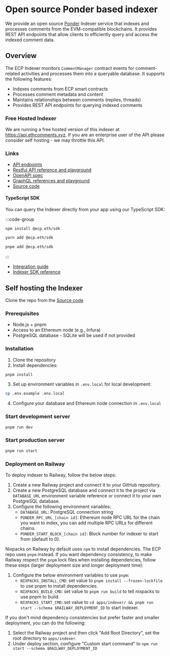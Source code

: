 # Open source Ponder based indexer

We provide an open source [Ponder](https://ponder.sh/) Indexer service that indexes and processes comments from the EVM-compatible blockchains. It provides REST API endpoints that allow clients to efficiently query and access the indexed comment data.

## Overview

The ECP Indexer monitors `CommentManager` contract events for comment-related activities and processes them into a queryable database. It supports the following features:

- Indexes comments from ECP smart contracts
- Processes comment metadata and content
- Maintains relationships between comments (replies, threads)
- Provides REST API endpoints for querying indexed comments

### Free Hosted Indexer

We are running a free hosted version of this indexer at https://api.ethcomments.xyz. If you are an enterprise user of the API please consider self hosting - we may throttle this API.

### Links

- [API endpoints](https://api.ethcomments.xyz/)
- [Restful API reference and playground](https://docs.ethcomments.xyz/indexer-reference/restful)
- [OpenAPI spec](https://docs.ethcomments.xyz/indexer-openapi.yaml)
- [GraphQL references and playground](https://api.ethcomments.xyz/graphql)
- [Source code](https://github.com/ecp-eth/comments-monorepo/tree/main/apps/indexer)

#### TypeScript SDK

You can query the Indexer directly from your app using our TypeScript SDK:

:::code-group

```bash [npm]
npm install @ecp.eth/sdk
```

```bash [yarn]
yarn add @ecp.eth/sdk
```

```bash [pnpm]
pnpm add @ecp.eth/sdk
```

:::

- [Integration guide](https://docs.ethcomments.xyz/integration-options/typescript-sdk)
- [Indexer SDK reference](https://docs.ethcomments.xyz/sdk-reference/indexer)

## Self hosting the Indexer

Clone the repo from the [Source code](https://github.com/ecp-eth/comments-monorepo/tree/main/apps/indexer)

### Prerequisites

- Node.js + pnpm
- Access to an Ethereum node (e.g., Infura)
- PostgreSQL database - SQLite will be used if not provided

### Installation

1. Clone the repository
2. Install dependencies:

```bash
pnpm install
```

3. Set up environment variables in `.env.local` for local development:

```bash
cp .env.example .env.local
```

4. Configure your database and Ethereum node connection in `.env.local`

### Start development server

```bash
pnpm run dev
```

### Start production server

```bash
pnpm run start
```

### Deployment on Railway

To deploy indexer to Railway, follow the below steps:

1. Create a new Railway project and connect it to your GitHub repository.
2. Create a new PostgreSQL database and connect it to the project via `DATABASE_URL` environment variable reference or connect it to your own PostgreSQL database.
3. Configure the following environment variables:
   - `DATABASE_URL`: PostgreSQL connection string
   - `PONDER_RPC_URL_[chain id]`: Ethereum node RPC URL for the chain you want to index, you can add multiple RPC URLs for different chains.
   - `PONDER_START_BLOCK_[chain id]`: Block number for indexer to start from (default to 0).

Nixpacks on Railway by default uses `npm` to install dependencies. The ECP repo uses `pnpm` instead. If you want dependency consistency, to make Railway respect the `pnpm` lock files when installing dependencies, follow these steps (larger deployment size and longer deployment time):

1. Configure the below environment variables to use `pnpm`:
   - `NIXPACKS_INSTALL_CMD`: set value to `pnpm install --frozen-lockfile` to use pnpm to install dependencies.
   - `NIXPACKS_BUILD_CMD`: set value to `pnpm run build` to tell nixpacks to use pnpm to build.
   - `NIXPACKS_START_CMD`: set value to `cd apps/indexer/ && pnpm run start --schema $RAILWAY_DEPLOYMENT_ID` to start indexer.

If you don't mind dependency consistencies but prefer faster and smaller deployment, you can do the following:

1. Select the Railway project and then click "Add Root Directory", set the root directory to `apps/indexer`.
2. Under deploy section, configure "Custom start command" to `npm run start --schema $RAILWAY_DEPLOYMENT_ID`

